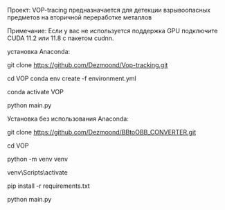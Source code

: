 Проект: VOP-tracing предназначается для детекции взрывоопасных предметов на вторичной переработке металлов

Примечание: Если у вас не используется поддержка GPU подключите CUDA 11.2 или 11.8 с пакетом cudnn.

установка Anaconda:

git clone https://github.com/Dezmoond/Vop-tracking.git

cd VOP conda env create -f environment.yml

conda activate VOP

python main.py

Установка без использования Anaconda:

git clone https://github.com/Dezmoond/BBtoOBB_CONVERTER.git

cd VOP

python -m venv venv

venv\Scripts\activate

pip install -r requirements.txt

python main.py
